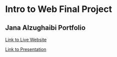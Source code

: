 # Intro to Web Final Project
## Jana Alzughaibi Portfolio

[Link to Live Website](https://janaalzughaibi.github.io/introToWebFinal/)

[Link to Presentation](https://github.com/janaalzughaibi/IntroToWebDev/blob/main/FINAL/Presentation/Final%20Project%20Intro%20to%20Web%20-%20Jana%20Alzughaibi.pdf)

